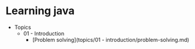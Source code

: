 # Learning java

- Topics
  - 01 - Introduction
    - [Problem solving](topics/01 - introduction/problem-solving.md)

